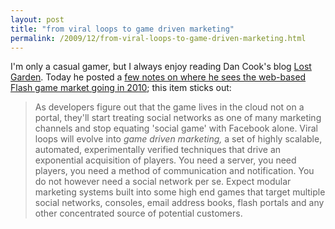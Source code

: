 ```yaml
---
layout: post
title: "from viral loops to game driven marketing"
permalink: /2009/12/from-viral-loops-to-game-driven-marketing.html
---
```


<p>I&#39;m only a casual gamer, but I always enjoy reading Dan Cook&#39;s blog <a href="http://lostgarden.com/">Lost Garden</a>.  Today he posted a <a href="http://lostgarden.com/2009/12/happy-holidays-2009.html">few notes on where he sees the web-based Flash game market going in 2010</a>; this item sticks out:</p>

<blockquote><p>As developers figure out that the game lives in the cloud not on a portal, they&#39;ll start treating social networks as one of many marketing channels and stop equating &#39;social game&#39; with Facebook alone.   Viral loops will evolve into <i>game driven marketing, </i>a set of highly scalable, automated, experimentally verified techniques that drive an exponential acquisition of players.  You need a server, you need players, you need a method of communication and notification.  You do not however need a social network per se.   Expect modular marketing systems built into some high end games that target multiple social networks, consoles, email address books, flash portals and any other concentrated source of potential customers.</p></blockquote>


